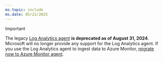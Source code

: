 ```yaml
---
ms.topic: include
ms.date: 05/21/2025
---
```


> [!IMPORTANT]
> The legacy [Log Analytics agent](/azure/azure-monitor/agents/log-analytics-agent) **is deprecated as of August 31, 2024**. Microsoft will no longer provide any support for the Log Analytics agent. If you use the Log Analytics agent to ingest data to Azure Monitor, [migrate now to Azure Monitor agent](/azure/azure-monitor/agents/azure-monitor-agent-migration).
